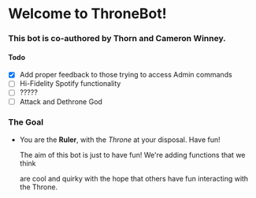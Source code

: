 # Welcome to ThroneBot!
### This bot is co-authored by Thorn and Cameron Winney.

#### Todo
- [x] Add proper feedback to those trying to access Admin commands
- [ ] Hi-Fidelity Spotify functionality
- [ ] ?????
- [ ] Attack and Dethrone God

### The Goal
+ You are the **Ruler**, with the *Throne* at your disposal. Have fun!
  
  The aim of this bot is just to have fun! We're adding functions that we think 
  
  are cool and quirky with the hope that others have fun interacting with the Throne.
  